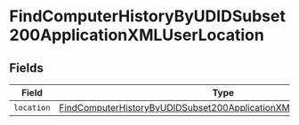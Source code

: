 # FindComputerHistoryByUDIDSubset200ApplicationXMLUserLocation


## Fields

| Field                                                                                                                                                                   | Type                                                                                                                                                                    | Required                                                                                                                                                                | Description                                                                                                                                                             |
| ----------------------------------------------------------------------------------------------------------------------------------------------------------------------- | ----------------------------------------------------------------------------------------------------------------------------------------------------------------------- | ----------------------------------------------------------------------------------------------------------------------------------------------------------------------- | ----------------------------------------------------------------------------------------------------------------------------------------------------------------------- |
| `location`                                                                                                                                                              | [FindComputerHistoryByUDIDSubset200ApplicationXMLUserLocationLocation](../../models/operations/findcomputerhistorybyudidsubset200applicationxmluserlocationlocation.md) | :heavy_minus_sign:                                                                                                                                                      | N/A                                                                                                                                                                     |